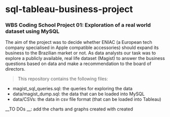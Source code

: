 # sql-tableau-business-project

### __WBS Coding School Project 01: Exploration of a real world dataset using MySQL__

The aim of the project was to decide whether ENIAC (a European tech company specialised in Apple compatible accessories) should expand its business to the Brazilian market or not. 
As data analysts our task was to explore a publicly available, real life dataset (Magist) to answer the business questions based on data and make a recommendation to the board of directors. 

> This repository contains the following files:

- magist_sql_queries.sql: the queries for exploring the data
- data/magist_dump.sql: the data that can be loaded into MySQL
- data/CSVs: the data in csv file format (that can be loaded into Tableau)

__TO DOs __: add the charts and graphs created with created
